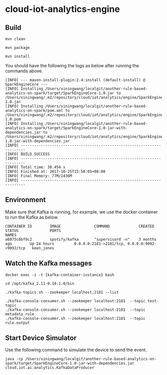 # cloud-iot-analytics-engine


## Build
```
mvn clean

mvn package

mvn install
```

You should have the following the logs as below after running the commands above.
```
[INFO] --- maven-install-plugin:2.4:install (default-install) @ SparkEngineCore ---
[INFO] Installing /Users/xiningwang/localgit/another-rule-based-analytics-on-spark/target/SparkEngineCore-1.0.jar to /Users/xiningwang/.m2/repository/cloud/iot/analytics/engine/SparkEngineCore/1.0/SparkEngineCore-1.0.jar
[INFO] Installing /Users/xiningwang/localgit/another-rule-based-analytics-on-spark/pom.xml to /Users/xiningwang/.m2/repository/cloud/iot/analytics/engine/SparkEngineCore/1.0/SparkEngineCore-1.0.pom
[INFO] Installing /Users/xiningwang/localgit/another-rule-based-analytics-on-spark/target/SparkEngineCore-1.0-jar-with-dependencies.jar to /Users/xiningwang/.m2/repository/cloud/iot/analytics/engine/SparkEngineCore/1.0/SparkEngineCore-1.0-jar-with-dependencies.jar
[INFO] ------------------------------------------------------------------------
[INFO] BUILD SUCCESS
[INFO] ------------------------------------------------------------------------
[INFO] Total time: 30.454 s
[INFO] Finished at: 2017-10-25T15:56:05+08:00
[INFO] Final Memory: 77M/1436M
[INFO] ------------------------------------------------------------------------
```

## Environment
Make sure that Kafka is running, for example, we use the docker container to run the Kafka as below.
```
CONTAINER ID        IMAGE               COMMAND             CREATED             STATUS              PORTS                                            NAMES
a6975c6bf0c2        spotify/kafka       "supervisord -n"    3 months ago        Up 24 hours         0.0.0.0:2181->2181/tcp, 0.0.0.0:9092->9092/tcp   keen_jones
```

## Watch the Kafka messages
```
docker exec -i -t {kafka-container-instance} bash

cd /opt/kafka_2.11-0.10.1.0/bin

./kafka-topics.sh --zookeeper localhost:2181 --list

./kafka-console-consumer.sh --zookeeper localhost:2181  --topic test-topic
./kafka-console-consumer.sh --zookeeper localhost:2181  --topic metadata_rule
./kafka-console-consumer.sh --zookeeper localhost:2181  --topic rule.output

```

## Start Device Simulator

Use the following command to simulate the device to send the event.
```
java -cp /Users/xiningwang/localgit/another-rule-based-analytics-on-spark/target/SparkEngineCore-1.0-jar-with-dependencies.jar cloud.iot.ai.analytics.KafkaDataProducer
```
